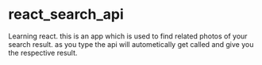 # react_search_api

Learning react.
this is an app which is used to find related photos of your search result.
as you type the api will autometically get called and give you the respective result.
